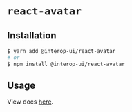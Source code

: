 # `react-avatar`

## Installation

```sh
$ yarn add @interop-ui/react-avatar
# or
$ npm install @interop-ui/react-avatar
```

## Usage

View docs [here](https://radix-ui.com/primitives/docs/components/avatar).
